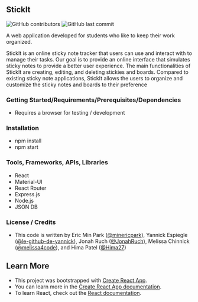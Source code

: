 ## StickIt
![GitHub contributors](https://img.shields.io/github/contributors/minericpark/StickIt) ![GitHub last commit](https://img.shields.io/github/last-commit/minericpark/StickIt)

A web application developed for students who like to keep their work organized. 

StickIt is an online sticky note tracker that users can use and interact with to manage their tasks. Our goal is to provide an online interface that simulates sticky notes to provide a better user experience. The main functionalities of StickIt are creating, editing, and deleting stickies and boards. Compared to existing sticky note applications, StickIt allows the users to organize and customize the sticky notes and boards to their preference

### Getting Started/Requirements/Prerequisites/Dependencies
- Requires a browser for testing / development

### Installation
- npm install
- npm start

### Tools, Frameworks, APIs, Libraries
- React
- Material-UI
- React Router
- Express.js
- Node.js
- JSON DB

### License / Credits
- This code is written by Eric Min Park ([@minericpark](https://github.com/minericpark)), Yannick Espiegle ([@le-github-de-yannick](https://github.com/le-github-de-yannick)), Jonah Ruch ([@JonahRuch](https://github.com/JonahRuch)), Melissa Chinnick ([@melissa4code](https://github.com/melissa4code)), and Hima Patel ([@Hima27](https://github.com/Hima27))


## Learn More
- This project was bootstrapped with [Create React App](https://github.com/facebook/create-react-app).
- You can learn more in the [Create React App documentation](https://facebook.github.io/create-react-app/docs/getting-started).
- To learn React, check out the [React documentation](https://reactjs.org/).
